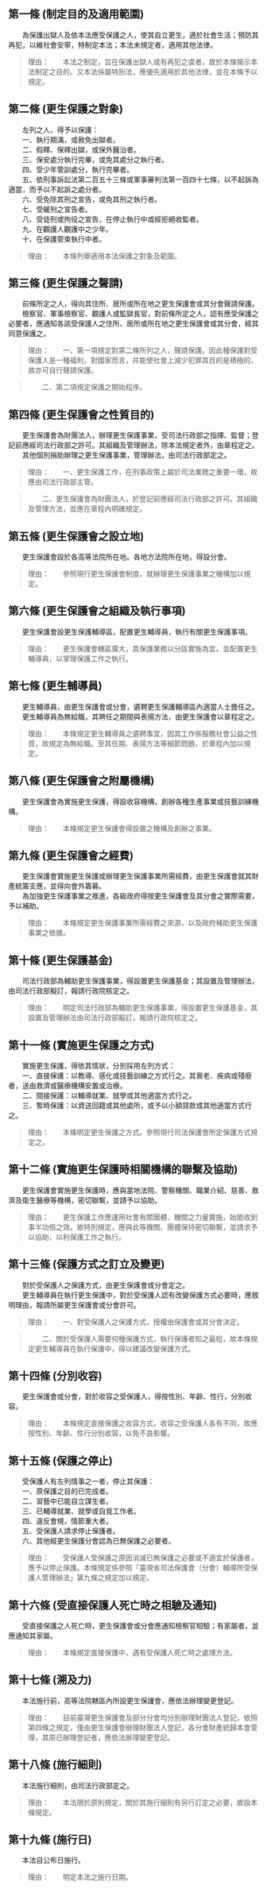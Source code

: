 第一條 (制定目的及適用範圍)
---------------------------
　　為保護出獄人及依本法應受保護之人，使其自立更生，適於社會生活；預防其再犯，以維社會安寧，特制定本法；本法未規定者，適用其他法律。  
> 理由：　　本法之制定，旨在保護出獄人或有再犯之虞者，故於本條揭示本法制定之目的。又本法係屬特別法，應優先適用於其他法律，並在本條予以規定。



第二條 (更生保護之對象)
-----------------------
　　左列之人，得予以保護：  
　　一、執行期滿，或赦免出獄者。  
　　二、假釋、保釋出獄，或保外醫治者。  
　　三、保安處分執行完畢，或免其處分之執行者。  
　　四、受少年管訓處分，執行完畢者。  
　　五、依刑事訴訟法第二百五十三條或軍事審判法第一百四十七條，以不起訴為適當，而予以不起訴之處分者。  
　　六、受免除其刑之宣告，或免其刑之執行者。  
　　七、受緩刑之宣告者。  
　　八、受徒刑或拘役之宣告，在停止執行中或經拒絕收監者。  
　　九、在觀護人觀護中之少年。  
　　十、在保護管束執行中者。  
> 理由：　　本條列舉適用本法保護之對象及範圍。



第三條 (更生保護之聲請)
-----------------------
　　前條所定之人，得向其住所、居所或所在地之更生保護會或其分會聲請保護。  
　　檢察官、軍事檢察官、觀護人或監獄長官，對前條所定之人，認有應受保護之必要者，應通知各該受保護人之住所、居所或所在地之更生保護會或其分會，經其同意保護之。  
> 理由：　　一、第一項規定對第二條所列之人，聲請保護。因此種保護對受保護人是一種福利，對國家而言，并能使社會上減少犯罪其目的是積極的，故亦可自行聲請保護。

> 　　二、第二項規定保護之開始程序。



第四條 (更生保護會之性質目的)
-----------------------------
　　更生保護會為財團法人，辦理更生保護事業，受司法行政部之指揮、監督；登記前應經司法行政部之許可。其組織及管理辦法，除本法規定者外，由章程定之。  
　　其他個別捐助辦理之更生保護事業，管理辦法，由司法行政部定之。  
> 理由：　　一、更生保護工作，在刑事政策上屬於司法業務之重要一環，故應由司法行政部主管。

> 　　二、更生保護會為財團法人，於登記前應經司法行政部之許可。其組織及管理方法，並應在章程內明確規定。



第五條 (更生保護會之設立地)
---------------------------
　　更生保護會設於各高等法院所在地。各地方法院所在地，得設分會。  
> 理由：　　參照現行更生保護會制度，就辦理更生保護事業之機構加以規定。



第六條 (更生保護會之組織及執行事項)
-----------------------------------
　　更生保護會設更生保護輔導區，配置更生輔導員，執行有關更生保護事項。  
> 理由：　　更生保護會轄區廣大，其保護業務以分區實施為宜，並配置更生輔導員，以掌理保護工作之執行。



第七條 (更生輔導員)
-------------------
　　更生輔導員，由更生保護會或分會，遴聘更生保護輔導區內適當人士擔任之。  
　　更生輔導員為無給職，其聘任之期間與表揚方法，由更生保護會以章程定之。  
> 理由：　　本條規定更生輔導員之遴聘事宜，因其工作係服務社會公益之性質，故規定為無給職。至其任期、表揚方法等細節問題，於章程內加以規定。



第八條 (更生保護會之附屬機構)
-----------------------------
　　更生保護會為實施更生保護，得設收容機構，創辦各種生產事業或技藝訓練機構。  
> 理由：　　本條規定更生保護會得設置之機構及創辦之事業。



第九條 (更生保護會之經費)
-------------------------
　　更生保護會實施更生保護或辦理更生保護事業所需經費，由更生保護會就其財產統籌支應，並得向會外籌募。  
　　為加強更生保護事業之推進，各級政府得按更生保護會及其分會之實際需要，予以補助。  
> 理由：　　本條規定更生保護事業所需經費之來源，以及政府補助更生保護事業之依據。



第十條 (更生保護基金)
---------------------
　　司法行政部為輔助更生保護事業，得設置更生保護基金；其設置及管理辦法，由司法行政部擬訂，報請行政院核定之。  
> 理由：　　明定司法行政部為輔助更生保護事業，得設置更生保護基金，其設置及管理辦法由司法行政部擬訂，報請行政院核定之。



第十一條 (實施更生保護之方式)
-----------------------------
　　實施更生保護，得依其情狀，分別採用左列方式：  
　　一、直接保護：以教導、感化或技藝訓練之方式行之。其衰老、疾病或殘廢者，送由救濟或醫療機構安置或治療。  
　　二、間接保護：以輔導就業、就學或其他適當方式行之。  
　　三、暫時保護：以資送回籍或其他處所，或予以小額貸款或其他適當方式行之。  
> 理由：　　本條明定更生保護之方式。參照現行司法保護會所定保護方式規定之。



第十二條 (實施更生保護時相關機構的聯繫及協助)
---------------------------------------------
　　更生保護會實施更生保護時，應與當地法院、警察機關、職業介紹、慈善、救濟及衛生醫療等機構，密切聯繫，並請予以協助。  
> 理由：　　更生保護工作應運用社會有關團體、機關之力量實施，始能收到事半功倍之效。故特別規定，應與此等機關、團體保持密切聯繫，並請求予以協助，以利保護工作之執行。



第十三條 (保護方式之訂立及變更)
-------------------------------
　　對於受保護人之保護方式，由更生保護會或分會定之。  
　　更生輔導員在執行更生保護中，對於受保護人認有改變保護方式必要時，應敘明理由，報請所屬更生保護會或分會許可。  
> 理由：　　一、對受保護人之保護方式，授權由保護會或其分會決定。

> 　　二、關於受保護人需要何種保護方式，執行保護者知之最稔，故本條規定更生輔導員在執行保護中，得以建議改變保護方式。



第十四條 (分別收容)
-------------------
　　更生保護會或分會，對於收容之受保護人，得按性別、年齡、性行，分別收容。  
> 理由：　　本條規定直接保護之收容方式，收容之受保護人各有不同，故應按性別、年齡、性行分別收容，以免不良影響。



第十五條 (保護之停止)
---------------------
　　受保護人有左列情事之一者，停止其保護：  
　　一、原保護之目的已完成者。  
　　二、習藝中已能自立謀生者。  
　　三、已輔導就業、就學或自覓工作者。  
　　四、違反會規，情節重大者。  
　　五、受保護人請求停止保護者。  
　　六、其他經更生保護分會認為已無保護之必要者。  
> 理由：　　受保護人受保護之原因消滅已無保護之必要或不適宜於保護者，應予以停止保護。本條規定係參照「臺灣省司法保護會（分會）輔導所受保護人管理辦法」第九條之規定加以規定。



第十六條 (受直接保護人死亡時之相驗及通知)
-----------------------------------------
　　受直接保護之人死亡時，更生保護會或分會應通知檢察官相驗；有家屬者，並應通知其家屬。  
> 理由：　　本條規定直接保護中，遇有受保護人死亡時之處理方法。



第十七條 (溯及力)
-----------------
　　本法施行前，高等法院轄區內所設更生保護會，應依法辦理變更登記。  
> 理由：　　目前臺灣更生保護會及部分分會均分別辦理財團法人登記，依照第四條之規定，僅由更生保護會辦理財團法人登記，各分會財產統歸本會管理，其原已辦理登記者，應依法辦理變更登記。



第十八條 (施行細則)
-------------------
　　本法施行細則，由司法行政部定之。  
> 理由：　　本法限於原則規定，關於其施行細則有另行訂定之必要，故設本條規定。



第十九條 (施行日)
-----------------
　　本法自公布日施行。  
> 理由：　　明定本法之施行日期。